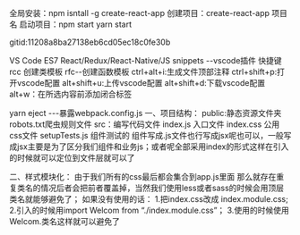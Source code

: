全局安装：npm isntall -g create-react-app
创建项目：create-react-app 项目名
启动项目：npm start  yarn start

gitid:11208a8ba27138eb6cd05ec18c0fe30b

VS Code ES7 React/Redux/React-Native/JS snippets  --vscode插件  快捷键 rcc 创建类模板  rfc--创建函数模板
ctrl+alt+i:生成文件顶部注释
ctrl+shift+p:打开vscode配置
alt+shift+u:上传vscode配置
alt+shift+d:下载vscode配置
alt+w：在所选内容前添加闭合标签


yarn eject  ---暴露webpack.config.js
一、项目结构：
    public:静态资源文件夹 robots.txt爬虫规则文件
    src：编写代码文件
            index.js  入口文件
            index.css  公用css文件
            setupTests.js 组件测试的
    组件写成.js文件也行写成jsx呢也可以，一般写成jsx主要是为了区分我们组件和业务js；或者呢全部采用index的形式这样在引入的时候就可以定位到文件层就可以了

二、样式模块化：
        由于我们所有的css最后都会集合到app.js里面 那么就存在重复类名的情况后者会把前者覆盖掉，当然我们使用less或者sass的时候会用顶层类名就能够避免了；
        如果没有使用的话：
            1.把index.css改成 index.module.css;
            2.引入的时候用import Welcom from “./index.module.css”；
            3.使用的时候使用Welcom.类名这样就可以避免了

